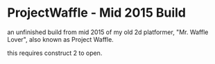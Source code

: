 # ProjectWaffle - Mid 2015 Build

an unfinished build from mid 2015 of my old 2d platformer, "Mr. Waffle Lover", also known as Project Waffle.

this requires construct 2 to open.
